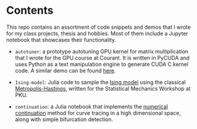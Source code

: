 # Contents

This repo contains an assortment of code snippets and demos that I wrote for my class projects, thesis and hobbies. Most of them include a Jupyter notebook that showcases their functionality.

* `autotuner`: a prototype autotuning GPU kernel for matrix multiplication that I wrote for the GPU course at Courant. It is written in PyCUDA and uses Python as a text manipulation engine to generate CUDA C kernel code. A similar demo can be found [here](https://wiki.tiker.net/PyCuda/Examples/DemoMetaMatrixmulCheetah).

* `Ising-model`: Julia code to sample the [Ising model](https://en.wikipedia.org/wiki/Ising_model) using the classical [Metropolis-Hastings](https://en.wikipedia.org/wiki/Metropolis%E2%80%93Hastings_algorithm), written for the Statistical Mechanics Workshop at PKU.

* `continuation`: a Julia notebook that implements the [numerical continuation](https://en.wikipedia.org/wiki/Numerical_continuation) method for curve tracing in a high dimensional space, along with simple bifurcation detection.
